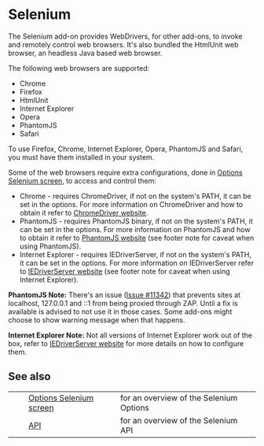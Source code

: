 # Selenium #

The Selenium add-on provides WebDrivers, for other add-ons, to invoke and remotely control web browsers. It's also bundled the HtmlUnit web browser, an headless Java based web browser.

The following web browsers are supported:

 *  Chrome
 *  Firefox
 *  HtmlUnit
 *  Internet Explorer
 *  Opera
 *  PhantomJS
 *  Safari

To use Firefox, Chrome, Internet Explorer, Opera, PhantomJS and Safari, you must have them installed in your system.

Some of the web browsers require extra configurations, done in [Options Selenium screen][], to access and control them:

 *  Chrome - requires ChromeDriver, if not on the system's PATH, it can be set in the options. For more information on ChromeDriver and how to obtain it refer to [ChromeDriver website][].
 *  PhantomJS - requires PhantomJS binary, if not on the system's PATH, it can be set in the options. For more information on PhantomJS and how to obtain it refer to [PhantomJS website][] (see footer note for caveat when using PhantomJS).
 *  Internet Explorer - requires IEDriverServer, if not on the system's PATH, it can be set in the options. For more information on IEDriverServer refer to [IEDriverServer website][] (see footer note for caveat when using Internet Explorer).

**PhantomJS Note:** There's an issue ([Issue \#11342][Issue _11342]) that prevents sites at localhost, 127.0.0.1 and ::1 from being proxied through ZAP. Until a fix is available is advised to not use it in those cases. Some add-ons might choose to show warning message when that happens.

**Internet Explorer Note:** Not all versions of Internet Explorer work out of the box, refer to [IEDriverServer website][IEDriverServer website 1] for more details on how to configure them.

## See also ##

<table> 
 <tbody>
  <tr> 
   <td>&nbsp;&nbsp;&nbsp;&nbsp;</td> 
   <td><a href="HelpAddonsSeleniumOptions" rel="nofollow">Options Selenium screen</a></td> 
   <td>for an overview of the Selenium Options</td> 
  </tr> 
  <tr> 
   <td>&nbsp;&nbsp;&nbsp;&nbsp;</td> 
   <td><a href="HelpAddonsSeleniumApi" rel="nofollow">API</a></td> 
   <td>for an overview of the Selenium API</td> 
  </tr> 
 </tbody>
</table>


[Options Selenium screen]: HelpAddonsSeleniumOptions
[ChromeDriver website]: https://sites.google.com/a/chromium.org/chromedriver/
[PhantomJS website]: http://phantomjs.org/
[IEDriverServer website]: https://code.google.com/p/selenium/wiki/InternetExplorerDriver
[Issue _11342]: https://github.com/ariya/phantomjs/issues/11342
[IEDriverServer website 1]: https://code.google.com/p/selenium/wiki/InternetExplorerDriver#Required_Configuration